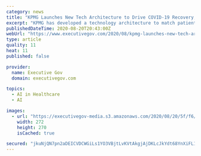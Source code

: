```yaml
---
category: news
title: "KPMG Launches New Tech Architecture to Drive COVID-19 Recovery; Cliff Justice, Bharat Rao Quoted"
excerpt: "KPMG has developed a technology architecture to match patients in clinical trials for convalescent plasma therapy to recovered patients willing to donate their antibodies, to advance the response and recovery of COVID-19 patients,"
publishedDateTime: 2020-08-20T20:43:00Z
webUrl: "https://www.executivegov.com/2020/08/kpmg-launches-new-tech-architecture-to-drive-covid-19-recovery-cliff-justice-bharat-rao-quoted/"
type: article
quality: 11
heat: 11
published: false

provider:
  name: Executive Gov
  domain: executivegov.com

topics:
  - AI in Healthcare
  - AI

images:
  - url: "https://executivegov-media.s3.amazonaws.com/2020/08/20/5f/f6/de/7c/dd/c8/b8/94/cliff-justice.jpeg"
    width: 272
    height: 270
    isCached: true

secured: "jkuNjQN7pn2aDEICVDCWGiLs1YO3VBjtLvKVtAkgjAjDKLcJkYdt68YnXiFL1Wdsl2fR8mwPsc/JhpcDO/dnl8TB9KRO/Mt5/VNmaaHKGAdUfMF4OgDm7mqCg3Eu1gbxUJQyOF3wBbgUDVh3EN0glIoZPy2hJfjtGcnh0PyyTWj0sryIxaPwrMzha/EkeIQOt/zNrs9HSbqGyXNxYDarand/uHv7f+dH6dS4cyDiSASVgX73ZoW6HoHia1hcK0p0PRk07ZUJWwkgkgLEL37NIDeUO5onsy6Sp7rsugihk3AUk/WDduLwUyl2hA1aoHSS/gUMtpf6LUi4g+T0Un5WKA==;Drbjfw/8pC4+kCdxZjRBBg=="
---
```


